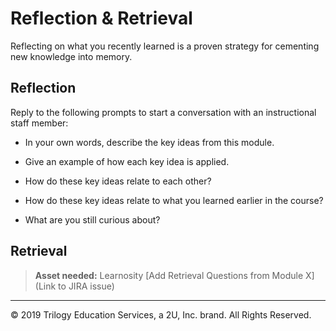 # Reflection & Retrieval

Reflecting on what you recently learned is a proven strategy for cementing new knowledge into memory.

## Reflection

Reply to the following prompts to start a conversation with an instructional staff member:

* In your own words, describe the key ideas from this module.

* Give an example of how each key idea is applied.

* How do these key ideas relate to each other?

* How do these key ideas relate to what you learned earlier in the course?

* What are you still curious about?

## Retrieval

> **Asset needed:** Learnosity [Add Retrieval Questions from Module X](Link to JIRA issue)

---
© 2019 Trilogy Education Services, a 2U, Inc. brand. All Rights Reserved.
